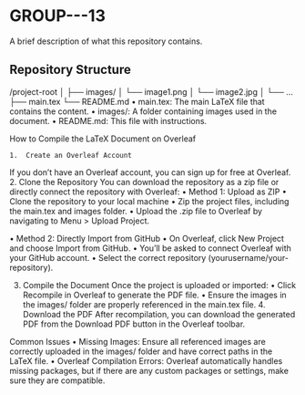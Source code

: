 # GROUP---13

A brief description of what this repository contains.

## Repository Structure
/project-root
│
├── images/
│   └── image1.png
│   └── image2.jpg
│   └── …
├── main.tex
└── README.md
	•	main.tex: The main LaTeX file that contains the content.
	•	images/: A folder containing images used in the document.
	•	README.md: This file with instructions.

How to Compile the LaTeX Document on Overleaf

	1.	Create an Overleaf Account
If you don’t have an Overleaf account, you can sign up for free at Overleaf.
	2.	Clone the Repository
You can download the repository as a zip file or directly connect the repository with Overleaf:
•	Method 1: Upload as ZIP
•	Clone the repository to your local machine
•	Zip the project files, including the main.tex and images folder.
•	Upload the .zip file to Overleaf by navigating to Menu > Upload Project.

•	Method 2: Directly Import from GitHub
•	On Overleaf, click New Project and choose Import from GitHub.
•	You’ll be asked to connect Overleaf with your GitHub account.
•	Select the correct repository (yourusername/your-repository).

3.	Compile the Document
Once the project is uploaded or imported:
•	Click Recompile in Overleaf to generate the PDF file.
•	Ensure the images in the images/ folder are properly referenced in the main.tex file.
	4.	Download the PDF
After recompilation, you can download the generated PDF from the Download PDF button in the Overleaf toolbar.

Common Issues
•	Missing Images: Ensure all referenced images are correctly uploaded in the images/ folder and have correct paths in the LaTeX file.
•	Overleaf Compilation Errors: Overleaf automatically handles missing packages, but if there are any custom packages or settings, make sure they are compatible.
